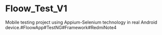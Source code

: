 # Floow_Test_V1
Mobile testing project using Appium-Selenium technology in real Android device.#FloowApp#TestNG#Framework#RedmiNote4
